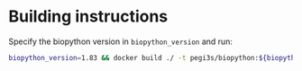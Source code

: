 # Building instructions

Specify the biopython version in `biopython_version` and run:

```bash
biopython_version=1.83 && docker build ./ -t pegi3s/biopython:${biopython_version} --build-arg VERSION=${biopython_version}  && docker tag pegi3s/biopython:${biopython_version} pegi3s/biopython:latest
